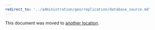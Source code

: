 ```yaml
---
redirect_to: '../administration/geo/replication/database_source.md'
---
```


This document was moved to [another location](../administration/geo/replication/database_source.md).
